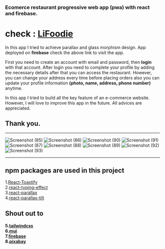 <h3>Ecomerce restaurant progressive web app (pwa) with react and firebase.</h3>

<h1>check : <a href='https://lifoodie-dev.web.app/' target='_blank'>LiFoodie</a></h1>
<p>In this app I tried to achieve parallax and glass morphism design. App deployed on <b>firebase</b> check the above link to visit the app.</br>

First you need to create an account with email and password, then <b>login</b> with that account.
After login you need to complete your profile by adding the necessary details after that you can access the restaurant. However, you can change your address every time before placing orders also you can update your profile information <b>(photo, name, address, phone number)</b> anytime.

In this app I tried to build all the key feature of an e-commerce website. However, I will love to improve this app in the future. All advices are appreciated.
</p>
<h2>Thank you.</h2>
<hr/>

![Screenshot (85)](https://user-images.githubusercontent.com/99950805/172386167-38f01902-dbdc-4d34-8042-a82d6f14987a.png)
![Screenshot (86)](https://user-images.githubusercontent.com/99950805/172386178-2735bbe4-659f-45e3-993e-6587c4b7f967.png)
![Screenshot (90)](https://user-images.githubusercontent.com/99950805/172386189-7f4348aa-bedc-4943-9d9e-acd5acbeffff.png)
![Screenshot (91)](https://user-images.githubusercontent.com/99950805/172386190-b8b36e67-506d-47d2-be98-d5fc122bc50d.png)
![Screenshot (87)](https://user-images.githubusercontent.com/99950805/172386181-00afb1a5-69a5-4322-acc6-e22b24270a44.png)
![Screenshot (88)](https://user-images.githubusercontent.com/99950805/172386184-8ebd5067-c087-45fc-aae6-f1e744b42a8d.png)
![Screenshot (89)](https://user-images.githubusercontent.com/99950805/172386187-1ef2f25b-af10-4593-bdb7-f5d885bb0858.png)
![Screenshot (92)](https://user-images.githubusercontent.com/99950805/172386194-5e78d2ee-95e7-4088-ae76-faea46d5d2fb.png)
![Screenshot (93)](https://user-images.githubusercontent.com/99950805/172386196-fa71ccd0-4e2f-425e-8b99-be1df3968f23.png)

<hr/>
<h2>npm packages are used in this project</h2>
1.<a href='https://www.npmjs.com/package/react-toastify' target='_blank'>React-Toastify</a> <br/>
2.<a href='https://www.npmjs.com/package/react-typing-effect' target='_blank'>react-typing-effect</a> <br/>
3.<a href='https://www.npmjs.com/package/react-parallax' target='_blank'>react-parallax</a> <br/>
4.<a href='https://www.npmjs.com/package/react-parallax-tilt' target='_blank'>react-parallax-tilt</a>
<h2>Shout out to</h2>
<h4>
  5.<a href='https://tailwindcss.com/' target='_blank'>tailwindcss</a> <br/>
  6.<a href='https://mui.com/' target='_blank'>mui</a> <br/>
  7.<a href='https://firebase.google.com/' target='_blank'>firebase</a> </br>
  8.<a href='https://pixabay.com/'>pixabay</a>
</h4>

